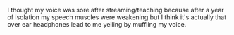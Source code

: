 I thought my voice was sore after streaming/teaching because after a year of isolation my speech muscles were weakening but I think it's actually that over ear headphones lead to me yelling by muffling my voice.

